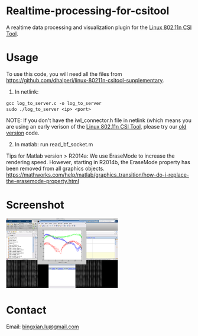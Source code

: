 # Realtime-processing-for-csitool
A realtime data processing and visualization plugin for the [Linux 802.11n CSI Tool](https://github.com/dhalperi/linux-80211n-csitool).

# Usage
To use this code, you will need all the files from https://github.com/dhalperi/linux-80211n-csitool-supplementary.

1. In netlink:
~~~
gcc log_to_server.c -o log_to_server
sudo ./log_to_server <ip> <port>
~~~
NOTE: If you don't have the iwl_connector.h file in netlink (which means you are using an early verison of the [Linux 802.11n CSI Tool](https://github.com/dhalperi/linux-80211n-csitool), please try our [old version](https://github.com/lubingxian/Realtime-processing-for-csitool/tree/master/netlink/old%20version) code.

2. In matlab:
run read_bf_socket.m

Tips for Matlab version > R2014a: 
We use EraseMode to increase the rendering speed. However, starting in R2014b, the EraseMode property has been removed from all graphics objects. https://mathworks.com/help/matlab/graphics_transition/how-do-i-replace-the-erasemode-property.html

# Screenshot
<img src="pic1.png" width = "60%" />

# Contact
Email: bingxian.lu@gmail.com
